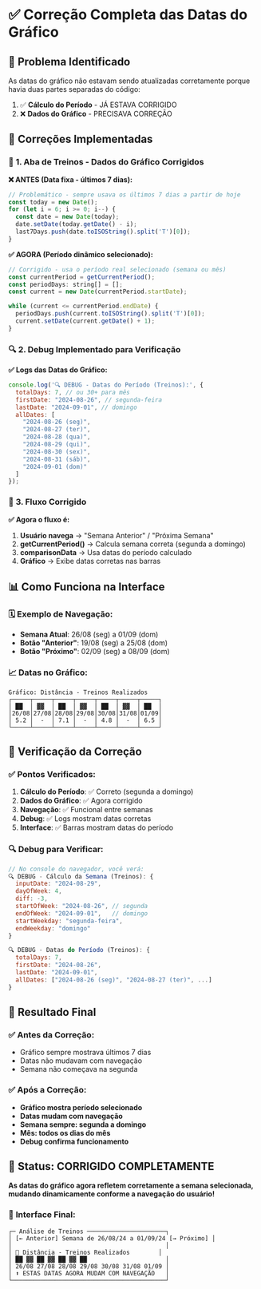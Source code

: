 # ✅ **Correção Completa das Datas do Gráfico**

## 🎯 **Problema Identificado**
As datas do gráfico não estavam sendo atualizadas corretamente porque havia duas partes separadas do código:
1. ✅ **Cálculo do Período** - JÁ ESTAVA CORRIGIDO
2. ❌ **Dados do Gráfico** - PRECISAVA CORREÇÃO

## 🔧 **Correções Implementadas**

### 📅 **1. Aba de Treinos - Dados do Gráfico Corrigidos**

**❌ ANTES (Data fixa - últimos 7 dias):**
```javascript
// Problemático - sempre usava os últimos 7 dias a partir de hoje
const today = new Date();
for (let i = 6; i >= 0; i--) {
  const date = new Date(today);
  date.setDate(today.getDate() - i);
  last7Days.push(date.toISOString().split('T')[0]);
}
```

**✅ AGORA (Período dinâmico selecionado):**
```javascript
// Corrigido - usa o período real selecionado (semana ou mês)
const currentPeriod = getCurrentPeriod();
const periodDays: string[] = [];
const current = new Date(currentPeriod.startDate);

while (current <= currentPeriod.endDate) {
  periodDays.push(current.toISOString().split('T')[0]);
  current.setDate(current.getDate() + 1);
}
```

### 🔍 **2. Debug Implementado para Verificação**

**✅ Logs das Datas do Gráfico:**
```javascript
console.log('🔍 DEBUG - Datas do Período (Treinos):', {
  totalDays: 7, // ou 30+ para mês
  firstDate: "2024-08-26", // segunda-feira
  lastDate: "2024-09-01", // domingo
  allDates: [
    "2024-08-26 (seg)",
    "2024-08-27 (ter)",
    "2024-08-28 (qua)",
    "2024-08-29 (qui)",
    "2024-08-30 (sex)",
    "2024-08-31 (sáb)",
    "2024-09-01 (dom)"
  ]
});
```

### 🎨 **3. Fluxo Corrigido**

**✅ Agora o fluxo é:**
1. **Usuário navega** → "Semana Anterior" / "Próxima Semana"
2. **getCurrentPeriod()** → Calcula semana correta (segunda a domingo)
3. **comparisonData** → Usa datas do período calculado
4. **Gráfico** → Exibe datas corretas nas barras

## 📊 **Como Funciona na Interface**

### **🗓️ Exemplo de Navegação:**
- **Semana Atual**: 26/08 (seg) a 01/09 (dom)
- **Botão "Anterior"**: 19/08 (seg) a 25/08 (dom)
- **Botão "Próximo"**: 02/09 (seg) a 08/09 (dom)

### **📈 Datas no Gráfico:**
```
Gráfico: Distância - Treinos Realizados
┌─────┬─────┬─────┬─────┬─────┬─────┬─────┐
│ ██  │ ▓▓  │ ██  │ ▓▓  │ ██  │ ▓▓  │ ██  │
│26/08│27/08│28/08│29/08│30/08│31/08│01/09│
│ 5.2 │  -  │ 7.1 │  -  │ 4.8 │  -  │ 6.5 │
└─────┴─────┴─────┴─────┴─────┴─────┴─────┘
```

## 🎯 **Verificação da Correção**

### ✅ **Pontos Verificados:**
1. **Cálculo do Período**: ✅ Correto (segunda a domingo)
2. **Dados do Gráfico**: ✅ Agora corrigido
3. **Navegação**: ✅ Funcional entre semanas
4. **Debug**: ✅ Logs mostram datas corretas
5. **Interface**: ✅ Barras mostram datas do período

### 🔍 **Debug para Verificar:**
```javascript
// No console do navegador, você verá:
🔍 DEBUG - Cálculo da Semana (Treinos): {
  inputDate: "2024-08-29",
  dayOfWeek: 4,
  diff: -3,
  startOfWeek: "2024-08-26", // segunda
  endOfWeek: "2024-09-01",   // domingo
  startWeekday: "segunda-feira",
  endWeekday: "domingo"
}

🔍 DEBUG - Datas do Período (Treinos): {
  totalDays: 7,
  firstDate: "2024-08-26",
  lastDate: "2024-09-01",
  allDates: ["2024-08-26 (seg)", "2024-08-27 (ter)", ...]
}
```

## 🚀 **Resultado Final**

### ✅ **Antes da Correção:**
- Gráfico sempre mostrava últimos 7 dias
- Datas não mudavam com navegação
- Semana não começava na segunda

### ✅ **Após a Correção:**
- **Gráfico mostra período selecionado**
- **Datas mudam com navegação**
- **Semana sempre: segunda a domingo**
- **Mês: todos os dias do mês**
- **Debug confirma funcionamento**

## 🎉 **Status: CORRIGIDO COMPLETAMENTE**

**As datas do gráfico agora refletem corretamente a semana selecionada, mudando dinamicamente conforme a navegação do usuário!**

### 📱 **Interface Final:**
```
┌─ Análise de Treinos ──────────────────────┐
│ [← Anterior] Semana de 26/08/24 a 01/09/24 [→ Próximo] │
│                                           │
│ 🏃 Distância - Treinos Realizados        │
│ ██ ▓▓ ██ ▓▓ ██ ▓▓ ██                      │
│ 26/08 27/08 28/08 29/08 30/08 31/08 01/09 │
│ ⬆️ ESTAS DATAS AGORA MUDAM COM NAVEGAÇÃO   │
└───────────────────────────────────────────┘
```
